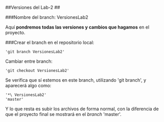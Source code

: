 ##Versiones del Lab-2 ##

###Nombre del branch: VersionesLab2

Aquí **pondremos todas las versiones y cambios que hagamos** en el proyecto.

###Crear el branch en el repositorio local:

	'git branch VersionesLab2' 

Cambiar entre branch:
	
	'git checkout VersionesLab2'

Se verifica que sí estemos en este branch, utilizando 'git branch', y aparecerá algo como:

	'*\ VersionesLab2'
	'master'

Y lo que resta es subir los archivos de forma normal, con la diferencia de que el proyecto final se mostrará en el *branch* 'master'.
